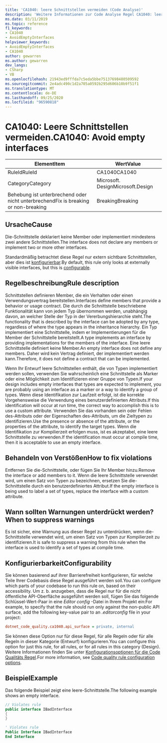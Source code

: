 ```yaml
---
title: 'CA1040: leere Schnittstellen vermeiden (Code Analyse)'
description: 'Weitere Informationen zur Code Analyse Regel CA1040: leere Schnittstellen vermeiden'
ms.date: 03/11/2019
ms.topic: reference
f1_keywords:
- CA1040
- AvoidEmptyInterfaces
helpviewer_keywords:
- AvoidEmptyInterfaces
- CA1040
author: gewarren
ms.author: gewarren
dev_langs:
- CSharp
- VB
ms.openlocfilehash: 21943ed9fffda7c5eda5bbe75137698480509592
ms.sourcegitcommit: 2e4adc490c1d2a705a0592b295d606b10b9f51f1
ms.translationtype: MT
ms.contentlocale: de-DE
ms.lasthandoff: 09/25/2020
ms.locfileid: "96590818"
---
```

# <a name="ca1040-avoid-empty-interfaces"></a><span data-ttu-id="42099-103">CA1040: Leere Schnittstellen vermeiden.</span><span class="sxs-lookup"><span data-stu-id="42099-103">CA1040: Avoid empty interfaces</span></span>

| <span data-ttu-id="42099-104">Element</span><span class="sxs-lookup"><span data-stu-id="42099-104">Item</span></span>                                     | <span data-ttu-id="42099-105">Wert</span><span class="sxs-lookup"><span data-stu-id="42099-105">Value</span></span>            |
|------------------------------------------|------------------|
| <span data-ttu-id="42099-106">RuleId</span><span class="sxs-lookup"><span data-stu-id="42099-106">RuleId</span></span>                                   | <span data-ttu-id="42099-107">CA1040</span><span class="sxs-lookup"><span data-stu-id="42099-107">CA1040</span></span>           |
| <span data-ttu-id="42099-108">Category</span><span class="sxs-lookup"><span data-stu-id="42099-108">Category</span></span>                                 | <span data-ttu-id="42099-109">Microsoft. Design</span><span class="sxs-lookup"><span data-stu-id="42099-109">Microsoft.Design</span></span> |
| <span data-ttu-id="42099-110">Behebung ist unterbrechend oder nicht unterbrechend</span><span class="sxs-lookup"><span data-stu-id="42099-110">Fix is breaking or non-breaking</span></span> | <span data-ttu-id="42099-111">Breaking</span><span class="sxs-lookup"><span data-stu-id="42099-111">Breaking</span></span>         |

## <a name="cause"></a><span data-ttu-id="42099-112">Ursache</span><span class="sxs-lookup"><span data-stu-id="42099-112">Cause</span></span>

<span data-ttu-id="42099-113">Die-Schnittstelle deklariert keine Member oder implementiert mindestens zwei andere Schnittstellen.</span><span class="sxs-lookup"><span data-stu-id="42099-113">The interface does not declare any members or implement two or more other interfaces.</span></span>

<span data-ttu-id="42099-114">Standardmäßig betrachtet diese Regel nur extern sichtbare Schnittstellen, aber dies ist [konfigurierbar](#configurability).</span><span class="sxs-lookup"><span data-stu-id="42099-114">By default, this rule only looks at externally visible interfaces, but this is [configurable](#configurability).</span></span>

## <a name="rule-description"></a><span data-ttu-id="42099-115">Regelbeschreibung</span><span class="sxs-lookup"><span data-stu-id="42099-115">Rule description</span></span>

<span data-ttu-id="42099-116">Schnittstellen definieren Member, die ein Verhalten oder einen Verwendungsvertrag bereitstellen.</span><span class="sxs-lookup"><span data-stu-id="42099-116">Interfaces define members that provide a behavior or usage contract.</span></span> <span data-ttu-id="42099-117">Die durch die Schnittstelle beschriebene Funktionalität kann von jedem Typ übernommen werden, unabhängig davon, an welcher Stelle der Typ in der Vererbungshierarchie steht.</span><span class="sxs-lookup"><span data-stu-id="42099-117">The functionality that is described by the interface can be adopted by any type, regardless of where the type appears in the inheritance hierarchy.</span></span> <span data-ttu-id="42099-118">Ein Typ implementiert eine Schnittstelle, indem er Implementierungen für die Member der Schnittstelle bereitstellt.</span><span class="sxs-lookup"><span data-stu-id="42099-118">A type implements an interface by providing implementations for the members of the interface.</span></span> <span data-ttu-id="42099-119">Eine leere Schnittstelle definiert keine Member.</span><span class="sxs-lookup"><span data-stu-id="42099-119">An empty interface does not define any members.</span></span> <span data-ttu-id="42099-120">Daher wird kein Vertrag definiert, der implementiert werden kann.</span><span class="sxs-lookup"><span data-stu-id="42099-120">Therefore, it does not define a contract that can be implemented.</span></span>

<span data-ttu-id="42099-121">Wenn Ihr Entwurf leere Schnittstellen enthält, die von Typen implementiert werden sollen, verwenden Sie wahrscheinlich eine Schnittstelle als Marker oder eine Möglichkeit zum Identifizieren einer Gruppe von Typen.</span><span class="sxs-lookup"><span data-stu-id="42099-121">If your design includes empty interfaces that types are expected to implement, you are probably using an interface as a marker or a way to identify a group of types.</span></span> <span data-ttu-id="42099-122">Wenn diese Identifikation zur Laufzeit erfolgt, ist die korrekte Vorgehensweise die Verwendung eines benutzerdefinierten Attributs.</span><span class="sxs-lookup"><span data-stu-id="42099-122">If this identification will occur at run time, the correct way to accomplish this is to use a custom attribute.</span></span> <span data-ttu-id="42099-123">Verwenden Sie das vorhanden sein oder Fehlen des-Attributs oder der Eigenschaften des-Attributs, um die Zieltypen zu identifizieren.</span><span class="sxs-lookup"><span data-stu-id="42099-123">Use the presence or absence of the attribute, or the properties of the attribute, to identify the target types.</span></span> <span data-ttu-id="42099-124">Wenn die Identifikation zur Kompilierzeit erfolgen muss, ist es akzeptabel, eine leere Schnittstelle zu verwenden.</span><span class="sxs-lookup"><span data-stu-id="42099-124">If the identification must occur at compile time, then it is acceptable to use an empty interface.</span></span>

## <a name="how-to-fix-violations"></a><span data-ttu-id="42099-125">Behandeln von Verstößen</span><span class="sxs-lookup"><span data-stu-id="42099-125">How to fix violations</span></span>

<span data-ttu-id="42099-126">Entfernen Sie die-Schnittstelle, oder fügen Sie Ihr Member hinzu.</span><span class="sxs-lookup"><span data-stu-id="42099-126">Remove the interface or add members to it.</span></span> <span data-ttu-id="42099-127">Wenn die leere Schnittstelle verwendet wird, um einen Satz von Typen zu bezeichnen, ersetzen Sie die-Schnittstelle durch ein benutzerdefiniertes Attribut.</span><span class="sxs-lookup"><span data-stu-id="42099-127">If the empty interface is being used to label a set of types, replace the interface with a custom attribute.</span></span>

## <a name="when-to-suppress-warnings"></a><span data-ttu-id="42099-128">Wann sollten Warnungen unterdrückt werden?</span><span class="sxs-lookup"><span data-stu-id="42099-128">When to suppress warnings</span></span>

<span data-ttu-id="42099-129">Es ist sicher, eine Warnung aus dieser Regel zu unterdrücken, wenn die-Schnittstelle verwendet wird, um einen Satz von Typen zur Kompilierzeit zu identifizieren.</span><span class="sxs-lookup"><span data-stu-id="42099-129">It is safe to suppress a warning from this rule when the interface is used to identify a set of types at compile time.</span></span>

## <a name="configurability"></a><span data-ttu-id="42099-130">Konfigurierbarkeit</span><span class="sxs-lookup"><span data-stu-id="42099-130">Configurability</span></span>

<span data-ttu-id="42099-131">Sie können basierend auf ihrer Barrierefreiheit konfigurieren, für welche Teile Ihrer Codebasis diese Regel ausgeführt werden soll.</span><span class="sxs-lookup"><span data-stu-id="42099-131">You can configure which parts of your codebase to run this rule on, based on their accessibility.</span></span> <span data-ttu-id="42099-132">Um z. b. anzugeben, dass die Regel nur für die nicht öffentliche API-Oberfläche ausgeführt werden soll, fügen Sie das folgende Schlüssel-Wert-Paar in eine *Editor config* -Datei in Ihrem Projekt ein:</span><span class="sxs-lookup"><span data-stu-id="42099-132">For example, to specify that the rule should run only against the non-public API surface, add the following key-value pair to an *.editorconfig* file in your project:</span></span>

```ini
dotnet_code_quality.ca1040.api_surface = private, internal
```

<span data-ttu-id="42099-133">Sie können diese Option nur für diese Regel, für alle Regeln oder für alle Regeln in dieser Kategorie (Entwurf) konfigurieren.</span><span class="sxs-lookup"><span data-stu-id="42099-133">You can configure this option for just this rule, for all rules, or for all rules in this category (Design).</span></span> <span data-ttu-id="42099-134">Weitere Informationen finden Sie unter [Konfigurationsoptionen für die Code Qualitäts Regel](../code-quality-rule-options.md).</span><span class="sxs-lookup"><span data-stu-id="42099-134">For more information, see [Code quality rule configuration options](../code-quality-rule-options.md).</span></span>

## <a name="example"></a><span data-ttu-id="42099-135">Beispiel</span><span class="sxs-lookup"><span data-stu-id="42099-135">Example</span></span>

<span data-ttu-id="42099-136">Das folgende Beispiel zeigt eine leere-Schnittstelle.</span><span class="sxs-lookup"><span data-stu-id="42099-136">The following example shows an empty interface.</span></span>

```csharp
// Violates rule
public interface IBadInterface
{
}
```

```vb
' Violates rule
Public Interface IBadInterface
End Interface
```
